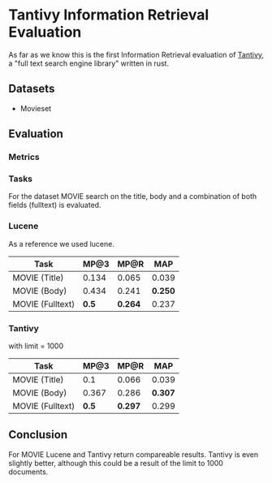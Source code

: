 # Tantivy Information Retrieval Evaluation

As far as we know this is the first Information Retrieval evaluation of [Tantivy](https://github.com/tantivy-search/tantivy), a "full text search engine library" written in rust.

## Datasets

* Movieset

## Evaluation

### Metrics

### Tasks

For the dataset MOVIE search on the title, body and a combination of both fields (fulltext) is evaluated.

### Lucene

As a reference we used lucene.

| Task               | MP@3    | MP@R       | MAP      |
|--------------------|---------|------------|----------|
| MOVIE (Title)      | 0.134   | 0.065      | 0.039    |
| MOVIE (Body)       | 0.434   | 0.241      | **0.250**|
| MOVIE (Fulltext)   | **0.5** | **0.264**  | 0.237    |

### Tantivy

with limit = 1000

| Task               | MP@3    | MP@R       | MAP      |
|--------------------|---------|------------|----------|
| MOVIE (Title)      | 0.1     | 0.066      | 0.039    |
| MOVIE (Body)       | 0.367   | 0.286      | **0.307**|
| MOVIE (Fulltext)   | **0.5** | **0.297**  | 0.299    |

## Conclusion

For MOVIE Lucene and Tantivy return compareable results. Tantivy is even slightly better, although this could be a result of the limit to 1000 documents.
